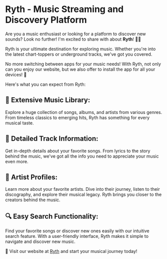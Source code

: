 # Ryth - Music Streaming and Discovery Platform

Are you a music enthusiast or looking for a platform to discover new sounds? Look no further! I'm excited to share with about **Ryth**! 🎤🎶

Ryth is your ultimate destination for exploring music. Whether you're into the latest chart-toppers or underground tracks, we've got you covered.

No more switching between apps for your music needs! With Ryth, not only can you enjoy our website, but we also offer to install the app for all your devices! 📱

Here's what you can expect from Ryth:

## 🎵 Extensive Music Library:

Explore a huge collection of songs, albums, and artists from various genres. From timeless classics to emerging hits, Ryth has something for every musical taste.

## 📝 Detailed Track Information:

Get in-depth details about your favorite songs. From lyrics to the story behind the music, we've got all the info you need to appreciate your music even more.

## 👥 Artist Profiles:

Learn more about your favorite artists. Dive into their journey, listen to their discography, and explore their musical legacy. Ryth brings you closer to the creators behind the music.

## 🔍 Easy Search Functionality:

Find your favorite songs or discover new ones easily with our intuitive search feature. With a user-friendly interface, Ryth makes it simple to navigate and discover new music.

🎉 Visit our website at [Ryth](https://ryth.vercel.app) and start your musical journey today!